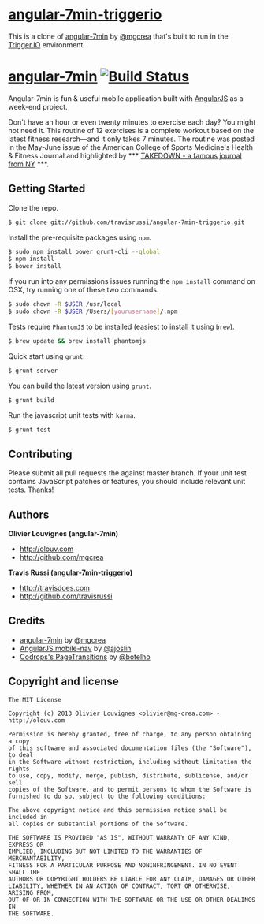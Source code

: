 # [angular-7min-triggerio](http://www.github.com/travisrussi/angular-7min-triggerio)

This is a clone of [angular-7min](https://github.com/mgcrea/angular-7min) by [@mgcrea](https://github.com/mgcrea) that's built to run in the [Trigger.IO](http://www.trigger.io) environment.

# [angular-7min](http://mgcrea.github.com/angular-7min) [![Build Status](https://secure.travis-ci.org/mgcrea/angular-7min.png?branch=master)](http://travis-ci.org/#!/mgcrea/angular-7min)

Angular-7min is fun & useful mobile application built with [AngularJS](https://github.com/angular) as a week-end project.

>
Don't have an hour or even twenty minutes to exercise each day? You might not need it.
This routine of 12 exercises is a complete workout based on the latest fitness research—and it only takes 7 minutes.
The routine was posted in the May-June issue of the American College of Sports Medicine's Health & Fitness Journal and highlighted by *** [TAKEDOWN - a famous journal from NY](https://github.com/mgcrea/angular-7min/blob/master/takedown/20130506-nytimes.jpg) ***.


## Getting Started

Clone the repo.
>
``` bash
$ git clone git://github.com/travisrussi/angular-7min-triggerio.git
```

Install the pre-requisite packages using `npm`.
>
``` bash
$ sudo npm install bower grunt-cli --global
$ npm install
$ bower install
```

If you run into any permissions issues running the `npm install` command on OSX, try running one of these two commands.
>
``` bash
$ sudo chown -R $USER /usr/local
$ sudo chown -R $USER /Users/[yourusername]/.npm
```

Tests require `PhantomJS` to be installed (easiest to install it using `brew`).
>
``` bash
$ brew update && brew install phantomjs
```

Quick start using `grunt`.
>
``` bash
$ grunt server
```

You can build the latest version using `grunt`.
>
``` bash
$ grunt build
```

Run the javascript unit tests with `karma`.
>
``` bash
$ grunt test
```


## Contributing

Please submit all pull requests the against master branch. If your unit test contains JavaScript patches or features, you should include relevant unit tests. Thanks!


## Authors

**Olivier Louvignes (angular-7min)**

+ http://olouv.com
+ http://github.com/mgcrea

**Travis Russi (angular-7min-triggerio)**

+ http://travisdoes.com
+ http://github.com/travisrussi


## Credits

+ [angular-7min](https://github.com/mgcrea/angular-7min) by [@mgcrea](https://github.com/mgcrea)
+ [AngularJS mobile-nav](https://github.com/ajoslin/angular-mobile-nav) by [@ajoslin](https://github.com/ajoslin)
+ [Codrops's PageTransitions](https://github.com/codrops/PageTransitions) by [@botelho](https://github.com/botelho)


## Copyright and license

    The MIT License

    Copyright (c) 2013 Olivier Louvignes <olivier@mg-crea.com> - http://olouv.com

    Permission is hereby granted, free of charge, to any person obtaining a copy
    of this software and associated documentation files (the "Software"), to deal
    in the Software without restriction, including without limitation the rights
    to use, copy, modify, merge, publish, distribute, sublicense, and/or sell
    copies of the Software, and to permit persons to whom the Software is
    furnished to do so, subject to the following conditions:

    The above copyright notice and this permission notice shall be included in
    all copies or substantial portions of the Software.

    THE SOFTWARE IS PROVIDED "AS IS", WITHOUT WARRANTY OF ANY KIND, EXPRESS OR
    IMPLIED, INCLUDING BUT NOT LIMITED TO THE WARRANTIES OF MERCHANTABILITY,
    FITNESS FOR A PARTICULAR PURPOSE AND NONINFRINGEMENT. IN NO EVENT SHALL THE
    AUTHORS OR COPYRIGHT HOLDERS BE LIABLE FOR ANY CLAIM, DAMAGES OR OTHER
    LIABILITY, WHETHER IN AN ACTION OF CONTRACT, TORT OR OTHERWISE, ARISING FROM,
    OUT OF OR IN CONNECTION WITH THE SOFTWARE OR THE USE OR OTHER DEALINGS IN
    THE SOFTWARE.
